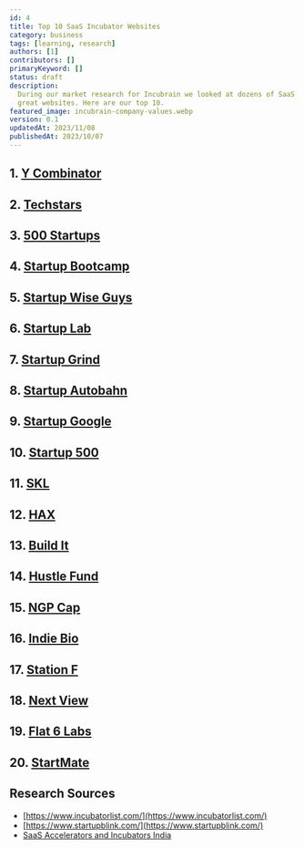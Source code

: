 ```yaml
---
id: 4
title: Top 10 SaaS Incubator Websites
category: business
tags: [learning, research]
authors: [1]
contributors: []
primaryKeyword: []
status: draft
description:
  During our market research for Incubrain we looked at dozens of SaaS incubators, we found a lot of
  great websites. Here are our top 10.
featured_image: incubrain-company-values.webp
version: 0.1
updatedAt: 2023/11/08
publishedAt: 2023/10/07
---
```


## 1. [Y Combinator](https://www.ycombinator.com/)

## 2. [Techstars](https://www.techstars.com/)

## 3. [500 Startups](https://500.co/)

## 4. [Startup Bootcamp](https://www.startupbootcamp.org/)

## 5. [Startup Wise Guys](https://startupwiseguys.com/)

## 6. [Startup Lab](https://startuplab.no/)

## 7. [Startup Grind](https://www.startupgrind.com/)

## 8. [Startup Autobahn](https://startup-autobahn.com/)

## 9. [Startup Google](https://startup.google.com/)

## 10. [Startup 500](https://500.co/)

## 11. [SKL](https://skl.vc/)

## 12. [HAX](https://hax.co/)

## 13. [Build It](https://www.buildit.lv/)

## 14. [Hustle Fund](https://www.hustlefund.vc/)

## 15. [NGP Cap](https://www.ngpcap.com)

## 16. [Indie Bio](https://indiebio.co/)

## 17. [Station F](https://stationf.co/)

## 18. [Next View](https://nextview.vc/)

## 19. [Flat 6 Labs](https://www.flat6labs.com/)

## 20. [StartMate](https://www.startmate.com/)

## Research Sources

- [https://www.incubatorlist.com/](https://www.incubatorlist.com/)
- [https://www.startupblink.com/](https://www.startupblink.com/)
- [SaaS Accelerators and Incubators India](https://growfusely.com/blog/saas-accelerators-and-incubators-india/)
